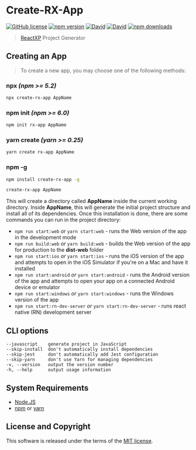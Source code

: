 # Create-RX-App

[![GitHub license](https://img.shields.io/badge/license-MIT-blue.svg?style=flat-square)](https://github.com/a-tarasyuk/create-rx-app/blob/master/LICENSE) [![npm version](https://img.shields.io/npm/v/create-rx-app.svg?style=flat-square)](https://www.npmjs.com/package/create-rx-app) [![David](https://img.shields.io/david/a-tarasyuk/create-rx-app.svg?style=flat-square)](https://github.com/a-tarasyuk/create-rx-app) [![David](https://img.shields.io/david/dev/a-tarasyuk/create-rx-app.svg?style=flat-square)](https://github.com/a-tarasyuk/create-rx-app) [![npm downloads](https://img.shields.io/npm/dm/create-rx-app.svg?style=flat-square)](https://www.npmjs.com/package/create-rx-app)

> [ReactXP](https://github.com/Microsoft/reactxp) Project Generator

## Creating an App
> To create a new app, you may choose one of the following methods:

### npx _(npm >= **5.2**)_

```sh
npx create-rx-app AppName
```

### npm init _(npm >= **6.0**)_

```sh
npm init rx-app AppName
```

### yarn create _(yarn >= **0.25**)_

```sh
yarn create rx-app AppName
```

### npm -g

```sh
npm install create-rx-app -g

create-rx-app AppName
```

This will create a directory called **AppName** inside the current working directory. Inside **AppName**, this will generate the initial project structure and install all of its dependencies. Once this installation is done, there are some commands you can run in the project directory:

- `npm run start:web` _or_ `yarn start:web` - runs the Web version of the app in the development mode
- `npm run build:web` _or_ `yarn build:web` - builds the Web version of the app for production to the **dist-web** folder
- `npm run start:ios` _or_ `yarn start:ios` - runs the iOS version of the app and attempts to open in the iOS Simulator if you're on a Mac and have it installed
- `npm run start:android` _or_ `yarn start:android` - runs the Android version of the app and attempts to open your app on a connected Android device or emulator
- `npm run start:windows` _or_ `yarn start:windows` - runs the Windows version of the app
- `npm run start:rn-dev-server` _or_ `yarn start:rn-dev-server` - runs react native (RN) development server

## CLI options

```
--javascript    generate project in JavaScript
--skip-install  don't automatically install dependencies
--skip-jest     don't automatically add Jest configuration
--skip-yarn     don't use Yarn for managing dependencies
-v, --version   output the version number
-h, --help      output usage information
```

## System Requirements
* [Node.JS](https://nodejs.org/)
* [npm](https://nodejs.org/en/download/package-manager/) or [yarn](https://yarnpkg.com/lang/en/docs/install/)


## License and Copyright

This software is released under the terms of the [MIT license](https://github.com/a-tarasyuk/create-rx-app/blob/master/LICENSE.md).
